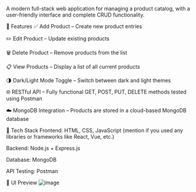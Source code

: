 A modern full-stack web application for managing a product catalog, with a user-friendly interface and complete CRUD functionality.

🔧 Features
✅ Add Product – Create new product entries

✏️ Edit Product – Update existing products

🗑️ Delete Product – Remove products from the list

📋 View Products – Display a list of all current products

🌗 Dark/Light Mode Toggle – Switch between dark and light themes

🌐 RESTful API – Fully functional GET, POST, PUT, DELETE methods tested using Postman

☁️ MongoDB Integration – Products are stored in a cloud-based MongoDB database

🧱 Tech Stack
Frontend: HTML, CSS, JavaScript (mention if you used any libraries or frameworks like React, Vue, etc.)

Backend: Node.js + Express.js

Database: MongoDB

API Testing: Postman

📸 UI Preview
![image](https://github.com/user-attachments/assets/00d3fba4-5902-402e-b971-70a1060e0d07)
